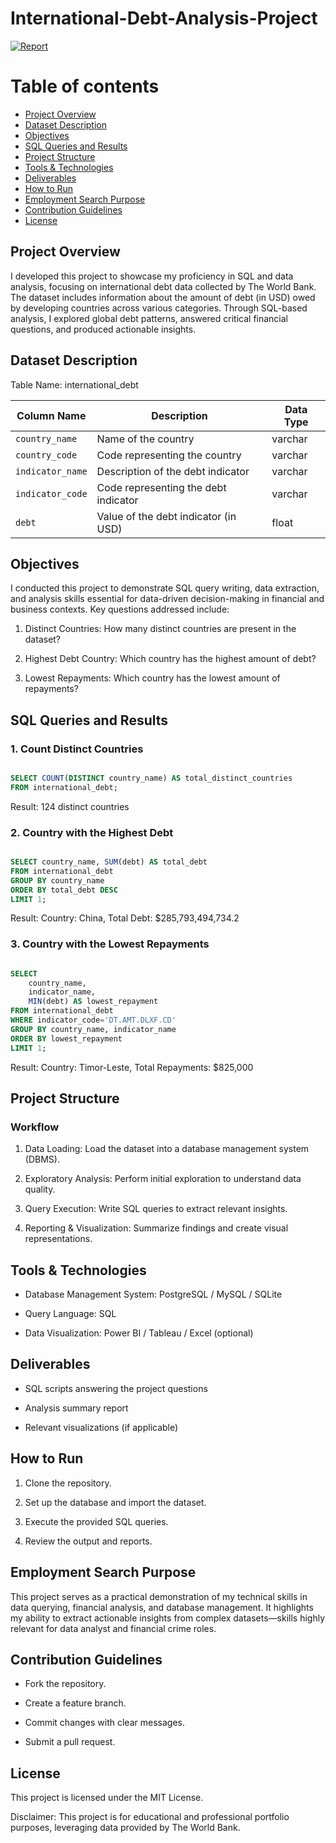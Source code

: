 # International-Debt-Analysis-Project


[![Report](https://img.youtube.com/vi/cXtoHdOgqF4/hqdefault.jpg)](https://youtu.be/cXtoHdOgqF4?si=b5mH_GmLcuUe6azY "Report")


# Table of contents 

- [Project Overview](#Project-Overview)
- [Dataset Description](#Dataset-Description)
- [Objectives](#Objectives)
- [SQL Queries and Results](#SQL-Queries-and-Results)
- [Project Structure](#Project-Structure)
- [Tools & Technologies](#Tools-&-Technologies)
- [Deliverables](#Deliverables)
- [How to Run](#How-to-Run)
- [Employment Search Purpose](#Employment-Search-Purpose)
- [Contribution Guidelines](#Contribution-Guidelines)
- [License](#License)

  
## Project Overview

I developed this project to showcase my proficiency in SQL and data analysis, focusing on international debt data collected by The World Bank. The dataset includes information about the amount of debt (in USD) owed by developing countries across various categories. Through SQL-based analysis, I explored global debt patterns, answered critical financial questions, and produced actionable insights.


## Dataset Description

Table Name: international_debt


| Column Name     | Description                            | Data Type |
|-----------------|----------------------------------------|-----------|
| `country_name`  | Name of the country                    | varchar   |
| `country_code`  | Code representing the country          | varchar   |
| `indicator_name`| Description of the debt indicator      | varchar   |
| `indicator_code`| Code representing the debt indicator   | varchar   |
| `debt`          | Value of the debt indicator (in USD)   | float     |


## Objectives

I conducted this project to demonstrate SQL query writing, data extraction, and analysis skills essential for data-driven decision-making in financial and business contexts. Key questions addressed include:


1. Distinct Countries: How many distinct countries are present in the dataset?

2. Highest Debt Country: Which country has the highest amount of debt?

3. Lowest Repayments: Which country has the lowest amount of repayments?

 
## SQL Queries and Results


### 1. Count Distinct Countries

```sql

SELECT COUNT(DISTINCT country_name) AS total_distinct_countries
FROM international_debt;

```
Result: 124 distinct countries


### 2. Country with the Highest Debt

```sql

SELECT country_name, SUM(debt) AS total_debt
FROM international_debt
GROUP BY country_name
ORDER BY total_debt DESC
LIMIT 1;

```

Result: Country: China, Total Debt: $285,793,494,734.2


### 3. Country with the Lowest Repayments

```sql

SELECT 
    country_name, 
	indicator_name,
	MIN(debt) AS lowest_repayment
FROM international_debt
WHERE indicator_code='DT.AMT.DLXF.CD'
GROUP BY country_name, indicator_name
ORDER BY lowest_repayment
LIMIT 1;

```

Result: Country: Timor-Leste, Total Repayments: $825,000


## Project Structure

### Workflow

1. Data Loading: Load the dataset into a database management system (DBMS).

2. Exploratory Analysis: Perform initial exploration to understand data quality.

3. Query Execution: Write SQL queries to extract relevant insights.

4. Reporting & Visualization: Summarize findings and create visual representations.

## Tools & Technologies

- Database Management System: PostgreSQL / MySQL / SQLite

- Query Language: SQL

- Data Visualization: Power BI / Tableau / Excel (optional)

## Deliverables

- SQL scripts answering the project questions

- Analysis summary report

- Relevant visualizations (if applicable)

## How to Run

1. Clone the repository.

2. Set up the database and import the dataset.

3. Execute the provided SQL queries.

4. Review the output and reports.


## Employment Search Purpose

This project serves as a practical demonstration of my technical skills in data querying, financial analysis, and database management. It highlights my ability to extract actionable insights from complex datasets—skills highly relevant for data analyst and financial crime roles.

## Contribution Guidelines

- Fork the repository.

- Create a feature branch.

- Commit changes with clear messages.

- Submit a pull request.

## License

This project is licensed under the MIT License.



Disclaimer: This project is for educational and professional portfolio purposes, leveraging data provided by The World Bank.

